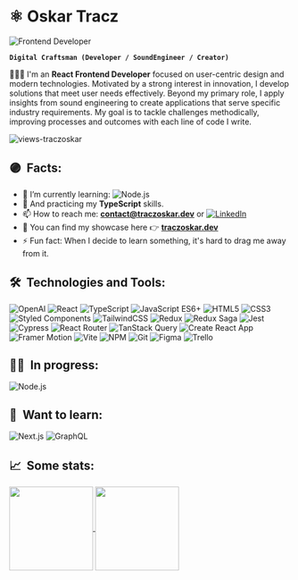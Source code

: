 # ⚛️ Oskar Tracz 

<img alt="Frontend Developer" align="center" src="https://readme-typing-svg.demolab.com?font=Fira+Code&size=22&pause=1000&color=A630B0&center=false&vCenter=true&width=435&lines=Frontend+Developer">

**`Digital Craftsman (Developer / SoundEngineer / Creator)`**

<p align="left">👨🏻‍💻 I'm an <strong>React Frontend Developer</strong> focused on user-centric design and modern technologies. Motivated by a strong interest in innovation, I develop solutions that meet user needs effectively. Beyond my primary role, I apply insights from sound engineering to create applications that serve specific industry requirements. My goal is to tackle challenges methodically, improving processes and outcomes with each line of code I write.</p>

<p align="left"> <img src="https://komarev.com/ghpvc/?username=traczoskar&label=Views&color=A630B0&style=plastic&style=for-the-badge" alt="views-traczoskar" /> </p>

## 🟣&nbsp; Facts:
- 🔬 I’m currently learning: ![Node.js](https://img.shields.io/badge/Node.js-222222.svg?style=for-the-badge&logo=node.js&logoColor=339933)
- 🌱 And practicing my **TypeScript** skills.
- 📫 How to reach me: **contact@traczoskar.dev** or [![LinkedIn](https://img.shields.io/badge/-LinkedIn-0077B5?style=flat-square&logo=linkedin)](https://www.linkedin.com/in/traczoskar/)
- 🎑 You can find my showcase here 👉 **<a href="https://traczoskar.dev">traczoskar.dev</a>**
- ⚡ Fun fact: When I decide to learn something, it's hard to drag me away from it.

  

## 🛠&nbsp; Technologies and Tools:

![OpenAI](https://img.shields.io/badge/OpenAI-222222.svg?style=for-the-badge&logo=openai&logoColor=69D3AC)
![React](https://img.shields.io/badge/React-222222.svg?style=for-the-badge&logo=react&logoColor=61dafb)
![TypeScript](https://img.shields.io/badge/TypeScript-222222.svg?style=for-the-badge&logo=typescript&logoColor=3178C6)
![JavaScript ES6+](https://img.shields.io/badge/JavaScript_ES6+-222222.svg?style=for-the-badge&logo=javascript&logoColor=F7DF1E)
![HTML5](https://img.shields.io/badge/HTML5-222222.svg?style=for-the-badge&logo=html5&logoColor=E34F26)
![CSS3](https://img.shields.io/badge/CSS3-222222.svg?style=for-the-badge&logo=css3&logoColor=1572B6)
![Styled Components](https://img.shields.io/badge/Styled_Components-222222.svg?style=for-the-badge&logo=styled-components&logoColor=#E056EB)
![TailwindCSS](https://img.shields.io/badge/TailwindCSS-222222.svg?style=for-the-badge&logo=tailwind-css&logoColor=06B6D4)
![Redux](https://img.shields.io/badge/Redux-222222.svg?style=for-the-badge&logo=redux&logoColor=764ABC)
![Redux Saga](https://img.shields.io/badge/Redux_Saga-222222.svg?style=for-the-badge&logo=redux-saga&logoColor=48EA8A)
![Jest](https://img.shields.io/badge/Jest-222222.svg?style=for-the-badge&logo=jest&logoColor=D75065)
![Cypress](https://img.shields.io/badge/Cypress-222222.svg?style=for-the-badge&logo=cypress&logoColor=15B781)
![React Router](https://img.shields.io/badge/React_Router-222222.svg?style=for-the-badge&logo=react-router&logoColor=EF2E40)
![TanStack Query](https://img.shields.io/badge/TanStack_Query-222222.svg?style=for-the-badge&logo=react-query&logoColor=FF4154)
![Create React App](https://img.shields.io/badge/Create_React_App-222222.svg?style=for-the-badge&logo=create-react-app&logoColor=61dafb)
![Framer Motion](https://img.shields.io/badge/Framer_Motion-222222.svg?style=for-the-badge&logo=framer&logoColor=0055FF)
![Vite](https://img.shields.io/badge/Vite-222222.svg?style=for-the-badge&logo=vite&logoColor=D553F9)
![NPM](https://img.shields.io/badge/NPM-222222.svg?style=for-the-badge&logo=npm&logoColor=EF2E40)
![Git](https://img.shields.io/badge/Git-222222.svg?style=for-the-badge&logo=git&logoColor=EF2E40)
![Figma](https://img.shields.io/badge/Figma-222222.svg?style=for-the-badge&logo=figma&logoColor=white)
![Trello](https://img.shields.io/badge/Trello-222222.svg?style=for-the-badge&logo=trello&logoColor=3178C6)

## 🏋️‍♀️&nbsp; In progress:

![Node.js](https://img.shields.io/badge/Node.js-222222.svg?style=for-the-badge&logo=node.js&logoColor=339933)

## 🎯&nbsp; Want to learn:

![Next.js](https://img.shields.io/badge/Next.js-222222.svg?style=for-the-badge&logo=next.js&logoColor=white)
![GraphQL](https://img.shields.io/badge/GraphQL-222222.svg?style=for-the-badge&logo=graphql&logoColor=E434AA)

## 📈&nbsp; Some stats:

<a href="https://github.com/traczoskar">
  <img height=150 align="center" src="https://github-readme-stats.vercel.app/api/top-langs/?username=traczoskar&layout=compact" />
</a>
<a href="https://github.com/traczoskar">
  <img height=150 align="center" src="https://github-readme-stats.vercel.app/api?username=traczoskar&show_icons=true&theme=tokyonight&rank_icon=github" />
</a>
